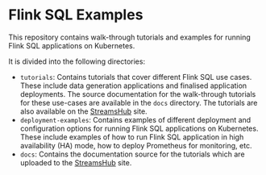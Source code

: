# Flink SQL Examples

This repository contains walk-through tutorials and examples for running Flink SQL applications on Kubernetes.

It is divided into the following directories:
- `tutorials`: Contains tutorials that cover different Flink SQL use cases. These include data generation applications and finalised application deployments. The source documentation for the walk-through tutorials for these use-cases are available in the `docs` directory. The tutorials are also available on the [StreamsHub](https://www.streamshub.io/docs/flink-sql-tutorials/main/) site.
- `deployment-examples`: Contains examples of different deployment and configuration options for running Flink SQL applications on Kubernetes. These include examples of how to run Flink SQL application in high availability (HA) mode, how to deploy Prometheus for monitoring, etc.
- `docs`: Contains the documentation source for the tutorials which are uploaded to the [StreamsHub](https://streamshub.io) site.